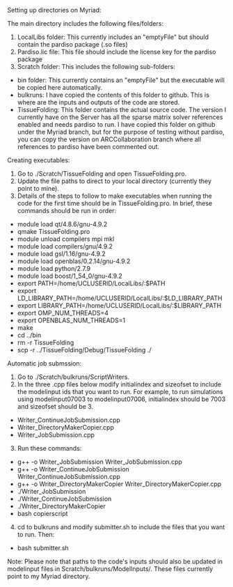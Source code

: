 Setting up directories on Myriad:

The main directory includes the following files/folders:
1.    LocalLibs folder: This currently includes an "emptyFile" but should contain the pardiso package (.so files)
2.    Pardiso.lic file: This file should include the license key for the pardiso package
3.    Scratch folder: This includes the following sub-folders:
  -   bin folder: This currently contains an "emptyFile" but the executable will be copied here automatically.
  -   bulkruns: I have copied the contents of this folder to github. This is where are the inputs and outputs of the code are stored.
  -   TissueFolding: This folder contains the actual source code. The version I currently have on the Server has all the sparse matrix solver references enabled and needs pardiso to run. I have copied this folder on github under the Myriad branch, but for the purpose of testing without pardiso, you can copy the version on ARCCollaboration branch where all references to pardiso have been commented out.

Creating executables:

1. Go to ./Scratch/TissueFolding and open TissueFolding.pro.
2. Update the file paths to direct to your local directory (currently they point to mine).
3. Details of the steps to follow to make executables when running the code for the first time should be in TissueFolding.pro. In brief, these commands should be run in order: 
- module load qt/4.8.6/gnu-4.9.2
- qmake TissueFolding.pro
- module unload compilers mpi mkl
- module load compilers/gnu/4.9.2
- module load gsl/1.16/gnu-4.9.2
- module load openblas/0.2.14/gnu-4.9.2
- module load python/2.7.9
- module load boost/1_54_0/gnu-4.9.2
- export PATH=/home/UCLUSERID/LocalLibs/:$PATH
- export LD_LIBRARY_PATH=/home/UCLUSERID/LocalLibs/:$LD_LIBRARY_PATH
- export LIBRARY_PATH=/home/UCLUSERID/LocalLibs/:$LIBRARY_PATH
- export OMP_NUM_THREADS=4
- export OPENBLAS_NUM_THREADS=1
- make
- cd ../bin
- rm -r TissueFolding
- scp -r ../TissueFolding/Debug/TissueFolding ./

Automatic job submssion:

1.    Go to ./Scratch/bulkruns/ScriptWriters.
2.    In the three .cpp files below modify initialindex and sizeofset to include the modelinput ids that you want to run. For example, to run simulations using modelinput07003 to modelinput07006, initialindex should be 7003 and sizeofset should be 3.
-    Writer_ContinueJobSubmission.cpp
-    Writer_DirectoryMakerCopier.cpp
-    Writer_JobSubmission.cpp
3.    Run these commands:
- g++ -o Writer_JobSubmission Writer_JobSubmission.cpp
- g++ -o Writer_ContinueJobSubmission Writer_ContinueJobSubmission.cpp
- g++ -o Writer_DirectoryMakerCopier Writer_DirectoryMakerCopier.cpp
- ./Writer_JobSubmission
- ./Writer_ContinueJobSubmission
- ./Writer_DirectoryMakerCopier
- bash copierscript
4.    cd to bulkruns and modify submitter.sh to include the files that you want to run. Then:
- bash submitter.sh

Note: Please note that paths to the code's inputs should also be updated in modelinput files in Scratch/bulkruns/ModelInputs/. These files currently point to my Myriad directory.


